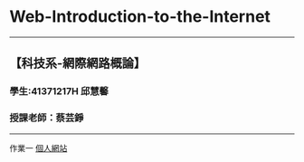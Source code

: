 # Web-Introduction-to-the-Internet
---
【科技系-網際網路概論】
---
### 學生:41371217H 邱慧馨
### 授課老師：蔡芸錚
---
作業一
[個人網站]([https://](https://huixinnn77.github.io/Web-Introduction-to-the-Internet/))


